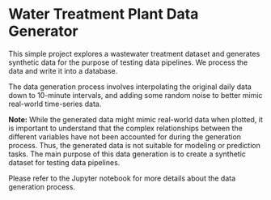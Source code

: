 # Water Treatment Plant Data Generator

This simple project explores a wastewater treatment dataset and generates synthetic data for the purpose of testing data pipelines. We process the data and write it into a database.

The data generation process involves interpolating the original daily data down to 10-minute intervals, and adding some random noise to better mimic real-world time-series data. 

**Note:** While the generated data might mimic real-world data when plotted, it is important to understand that the complex relationships between the different variables have not been accounted for during the generation process. Thus, the generated data is not suitable for modeling or prediction tasks. The main purpose of this data generation is to create a synthetic dataset for testing data pipelines.

Please refer to the Jupyter notebook for more details about the data generation process.